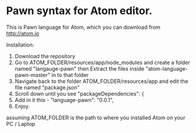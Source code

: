 Pawn syntax for Atom editor.
==================

This is Pawn language for Atom, which you can download from http://atom.io

Installation:

  1. Download the repository
  2. Go to ATOM_FOLDER/resources/app/node_modules and create a folder named "langauge-pawn" then Extract the files inside "atom-language-pawn-master" in to that folder
  3. Navigate back to the folder ATOM_FOLDER/resources/app and edit the file named "package.json"
  4. Scroll down until you see  "packageDependencies": {
  5. Add in it this -
    "language-pawn": "0.0.1",
  6. Enjoy.
  
assuming ATOM_FOLDER is the path to where you installed Atom on your PC / Laptop
